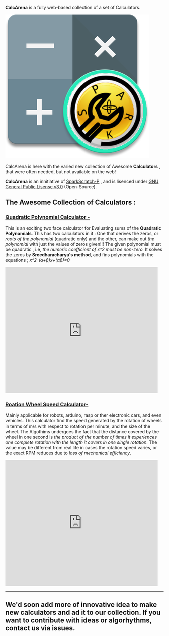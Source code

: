 **CalcArena** is a fully web-based collection of a set of Calculators.

![calcarena logo](https://raw.githubusercontent.com/SparkScratch-P/CalcArena/8c141b4830117090a962f19903783093f262e9a8/calcarena%20logo.svg)

   CalcArena is here with the varied new collection of Awesome **Calculators** , that were often needed, but not available on the web! 
   
   **CalcArena** is an innitiative of [SparkScratch-P](https://sparkscratch-p.github.io/) , and is lisenced under [GNU General Public Lisense v3.0](https://github.com/SparkScratch-P/CalcArena/blob/main/LICENSE) (Open-Source).

## The Awesome Collection of Calculators : 

### [Quadratic Polynomial Calculator -](https://sparkscratch-p.github.io/CalcArena/quadratic-polynomials/)

 This is an exciting two face calculator for Evaluating sums of the **Quadratic Polynomials**. This has two calculators in it : One that derives the zeros, or *roots of the polynomial* (quadratic only) and the other, can make out *the polynomial* with just the values of zeros given!!! The given polynomial must be quadratic , i.e, *the numeric coefficient of x^2 must be non-zero.* It solves the zeros by **Sreedharacharya's method**, and fins polynomials with the equations ; *x^2-(α+β)x+(αβ)=0*
 
<iframe src="https://sparkscratch-p.github.io/CalcArena/quadratic-polynomials/" allowtransparency="true" width="485" height="402" frameborder="0" scrolling="no" allowfullscreen></iframe>

### [Roation Wheel Speed Calculator-](https://sparkscratch-p.github.io/CalcArena/rotation-wheel-speed/) <BETA>
 
  Mainly applicable for robots, arduino, rasp or ther electronic cars, and even vehicles. This calculator find the speed generated by the rotation of wheels in terms of m/s with respect to rotation per minute, and the size of the wheel. The Algothims undergoes the fact that the distance covered by the wheel in one second is *the product of the number of times it experiences one complete rotation with the length it covers in one single rotation.* The value may be different from real life in cases the rotation speed varies, or the exact RPM reduces due to *loss of mechanical efficiency*.
  
<iframe src="https://sparkscratch-p.github.io/CalcArena/rotation-wheel-speed/" allowtransparency="true" width="485" height="402" frameborder="0" scrolling="no" allowfullscreen></iframe>

---
## We'd soon add more of innovative idea to make new calculators and ad it to our collection. If you want to contribute with ideas or algorhythms, contact us via issues.
 

<script type="text/javascript" id="zsiqchat">
         var $zoho=$zoho || {};$zoho.salesiq = $zoho.salesiq || {widgetcode: "9f58ca48bd355f2bf98e970c690a6c2244ea6b827a33c8768de4a6a1f5dfe1b8", values:{},ready:function(){}};var d=document;s=d.createElement("script");s.type="text/javascript";s.id="zsiqscript";s.defer=true;s.src="https://salesiq.zoho.in/widget";t=d.getElementsByTagName("script")[0];t.parentNode.insertBefore(s,t);
</script>
